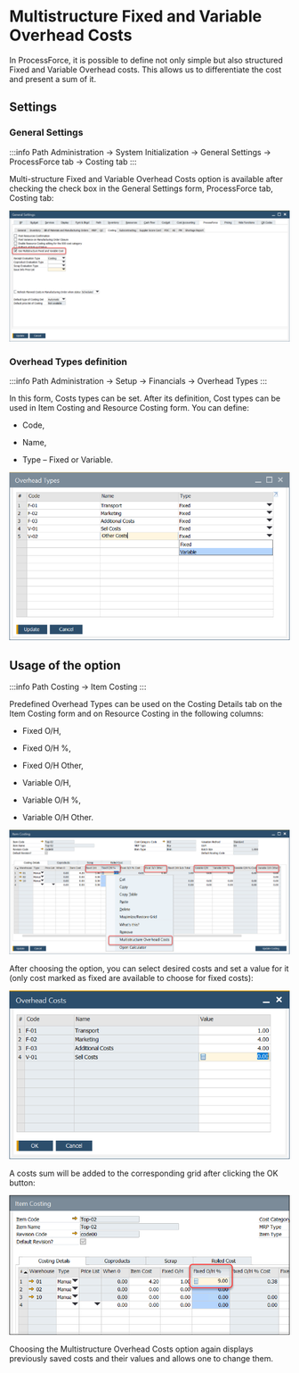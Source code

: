 # Multistructure Fixed and Variable Overhead Costs

In ProcessForce, it is possible to define not only simple but also structured Fixed and Variable Overhead costs. This allows us to differentiate the cost and present a sum of it.

## Settings

### General Settings

:::info Path
Administration → System Initialization → General Settings → ProcessForce tab → Costing tab
:::

Multi-structure Fixed and Variable Overhead Costs option is available after checking the check box in the General Settings form, ProcessForce tab, Costing tab:

![Multi tructure](./media/multi-structure.png)

### Overhead Types definition

:::info Path
Administration → Setup → Financials → Overhead Types
:::

In this form, Costs types can be set. After its definition, Cost types can be used in Item Costing and Resource Costing form. You can define:

- Code,

- Name,

- Type – Fixed or Variable.

![Overhead variable](./media/overhead-variable.png)

## Usage of the option

:::info Path
Costing → Item Costing
:::

Predefined Overhead Types can be used on the Costing Details tab on the Item Costing form and on Resource Costing in the following columns:

- Fixed O/H,

- Fixed O/H %,

- Fixed O/H Other,

- Variable O/H,

- Variable O/H %,

- Variable O/H Other.

![Item Costing Overhead](./media/item-costing-overheads-2.png)

After choosing the option, you can select desired costs and set a value for it (only cost marked as fixed are available to choose for fixed costs):

![Actual Overhead](./media/actual-overheads.png)

A costs sum will be added to the corresponding grid after clicking the OK button:

![Added Up](./media/added-up-overheads.png)

Choosing the Multistructure Overhead Costs option again displays previously saved costs and their values and allows one to change them.
